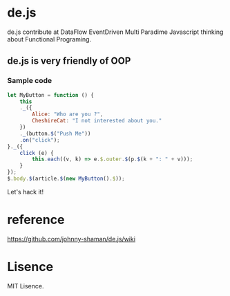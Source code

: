 # de.js
de.js contribute at DataFlow EventDriven Multi Paradime Javascript thinking about Functional Programing.

## de.js is very friendly of OOP
### Sample code
~~~javascript
let MyButton = function () {
    this
    ._({
        Alice: "Who are you ?",
        CheshireCat: "I not interested about you."
    })
    ._(button.$("Push Me"))
    .on("click");
}._({
    click (e) {
        this.each((v, k) => e.$.outer.$(p.$(k + ": " + v)));
    }
});
$.body.$(article.$(new MyButton().$));
~~~

Let's hack it!

# reference
https://github.com/johnny-shaman/de.js/wiki

# Lisence
MIT Lisence.
